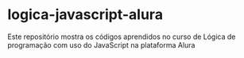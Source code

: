 # logica-javascript-alura
Este repositório mostra os códigos aprendidos no curso de Lógica de programação com uso do JavaScript na plataforma Alura
